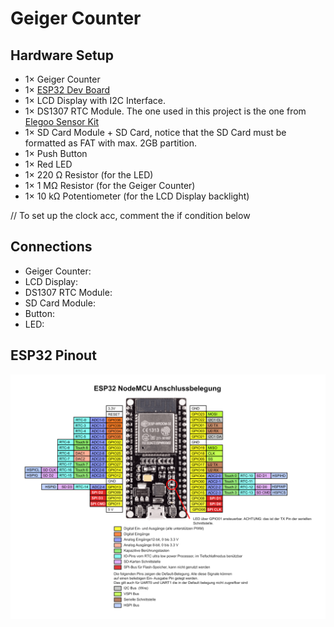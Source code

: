 # Geiger Counter

## Hardware Setup
- 1× Geiger Counter
- 1× [ESP32 Dev Board](https://www.az-delivery.de/products/esp32-developmentboard)
- 1× LCD Display with I2C Interface.
- 1× DS1307 RTC Module. The one used in this project is the one from [Elegoo Sensor Kit](https://www.elegoo.com/products/elegoo-37-in-1-sensor-kit)
- 1× SD Card Module + SD Card, notice that the SD Card must be formatted as FAT with max. 2GB partition.
- 1× Push Button
- 1× Red LED
- 1× 220 Ω Resistor (for the LED)
- 1× 1 MΩ Resistor (for the Geiger Counter)
- 1× 10 kΩ Potentiometer (for the LCD Display backlight)

 // To set up the clock acc, comment the if condition below
## Connections
- Geiger Counter:
- LCD Display:
- DS1307 RTC Module:
- SD Card Module:
- Button:
- LED:

## ESP32 Pinout
![ESP32 Pinout](./assets/pinoutESP32NodeMCU.png)

